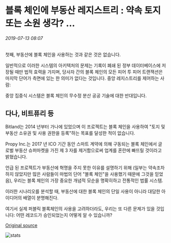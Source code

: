 # 블록 체인에 부동산 레지스트리 : 약속 토지 또는 소원 생각? ...

###### 2019-07-13 08:07

첫째, 부동산에 블록 체인을 사용하는 것과 같은 것은 없습니다.

일반적으로 이러한 시스템의 아키텍처의 문제는 기록이 폐쇄 된 정부 데이터베이스에 저장될 때만 법적 효력을 가지며, 당사자 간의 블록 체인의 모든 피어 투 피어 트랜잭션은 마지막 단어가 측면에 있는 한 의미가 없다는 것입니다. 중앙 레지스트리를 제어하는 사람:

중앙 집중식 시스템은 블록 체인의 무수정 분산 공공 기술에 대한 반대입니다.

## 다나, 비트퓨리 등

Bitland는 2014 년부터 가나에 있었으며 이 프로젝트는 블록 체인을 사용하여 "토지 및 부동산 소유권 및 사용 권한을 등록"하는 목표를 달성한 적이 없습니다.

Propy Inc.는 2017 년 ICO 기간 동안 스마트 계약에 의해 구동되는 블록 체인에서 글로벌 부동산 슈퍼마켓을 가진 제 3 자를 제거함으로써 업계를 혼란에 빠뜨릴 것이라고 밝혔습니다.

언급 된 프로젝트가 부동산에 혁명을 주지 못한 이유를 설명하기 위해 (일부는 약속조차하지 않았지만 많은 사람들이 마법의 단어 "블록 체인"을 사용했기 때문에 그것을 믿었음), 우리는 블록 체인의 가장 중요한 개념적 모순을 명확히하고 전통적인 법률 시스템.

이러한 시나리오를 분석할 때, 부동산에 대한 블록 체인의 단일 사용이 아니라 대담한 아이디어의 배열이 분명해진다.

여기서 실제 퍼블릭 블록체인의 사용을 고려하더라도, 우리는 또 다른 문제가 있을 것입니다: 어떤 레코드가 승인되었는지 어떻게 알 수 있습니까?

[Original source](https://cointelegraph.com/news/real-estate-registry-on-blockchain-promise-land-or-wishful-thinking)

![stats](https://c.statcounter.com/11760860/0/a89fa40b/1/ "stats")
